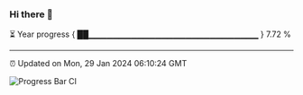 ### Hi there 👋

⏳ Year progress { ██▁▁▁▁▁▁▁▁▁▁▁▁▁▁▁▁▁▁▁▁▁▁▁▁▁▁▁▁ } 7.72 %

---

⏰ Updated on Mon, 29 Jan 2024 06:10:24 GMT

![Progress Bar CI](https://github.com/Shyam-Makwana/GitHub-Actions-Demo/workflows/Progress%20Bar%20CI/badge.svg)
